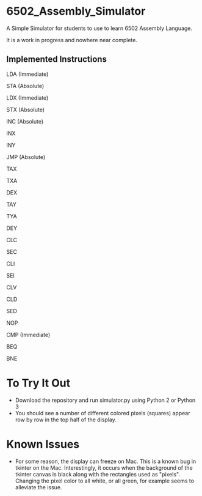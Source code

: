 # 6502_Assembly_Simulator
A Simple Simulator for students to use to learn 6502 Assembly Language.  

It is a work in progress and nowhere near complete.

## Implemented Instructions
LDA (Immediate)

STA (Absolute)

LDX (Immediate)

STX (Absolute)

INC (Absolute)

INX

INY

JMP (Absolute)

TAX

TXA

DEX

TAY

TYA

DEY

CLC

SEC

CLI

SEI

CLV

CLD

SED

NOP

CMP (Immediate)

BEQ

BNE


# To Try It Out
 - Download the repository and run simulator.py using Python 2 or Python 3
 - You should see a number of different colored pixels (squares) appear row by row in the top half of the display.

# Known Issues
 - For some reason, the display can freeze on Mac. This is a known bug in tkinter on the Mac. Interestingly, it occurs when the background of the tkinter canvas is black along with the rectangles used as "pixels". Changing the pixel color to all white, or all green, for example seems to alleviate the issue. 
